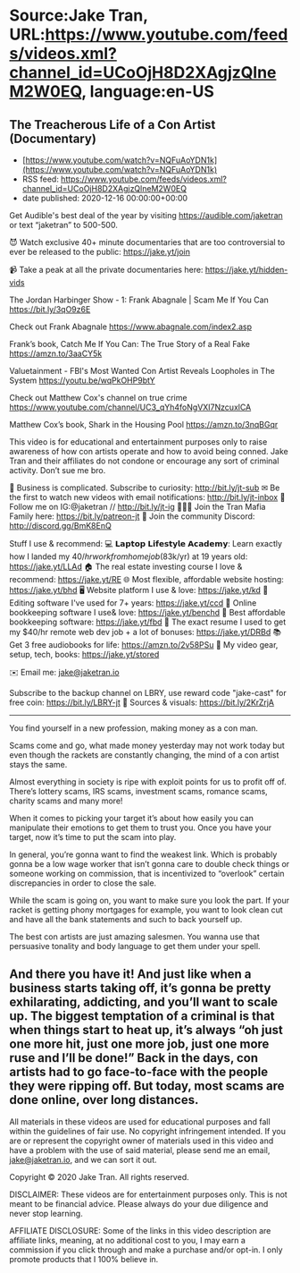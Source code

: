 # Source:Jake Tran, URL:https://www.youtube.com/feeds/videos.xml?channel_id=UCoOjH8D2XAgjzQlneM2W0EQ, language:en-US

## The Treacherous Life of a Con Artist (Documentary)
 - [https://www.youtube.com/watch?v=NQFuAoYDN1k](https://www.youtube.com/watch?v=NQFuAoYDN1k)
 - RSS feed: https://www.youtube.com/feeds/videos.xml?channel_id=UCoOjH8D2XAgjzQlneM2W0EQ
 - date published: 2020-12-16 00:00:00+00:00

Get Audible's best deal of the year by visiting https://audible.com/jaketran or text “jaketran” to 500-500.

😈 Watch exclusive 40+ minute documentaries that are too controversial to ever be released to the public: https://jake.yt/join 

📹 Take a peak at all the private documentaries here: https://jake.yt/hidden-vids

The Jordan Harbinger Show - 1: Frank Abagnale | Scam Me If You Can https://bit.ly/3qO9z6E 

Check out Frank Abagnale https://www.abagnale.com/index2.asp 

Frank’s book, Catch Me If You Can: The True Story of a Real Fake https://amzn.to/3aaCY5k 

Valuetainment - FBI's Most Wanted Con Artist Reveals Loopholes in The System https://youtu.be/wqPkOHP9btY 

Check out Matthew Cox's channel on true crime https://www.youtube.com/channel/UC3_qYh4foNgVXI7NzcuxlCA

Matthew Cox’s book, Shark in the Housing Pool https://amzn.to/3nqBGqr 

This video is for educational and entertainment purposes only to raise awareness of how con artists operate and how to avoid being conned. Jake Tran and their affiliates do not condone or encourage any sort of criminal activity. Don’t sue me bro.

🎥 Business is complicated. Subscribe to curiosity: http://bit.ly/jt-sub
✉ Be the first to watch new videos with email notifications: http://bit.ly/jt-inbox
📸 Follow me on IG:@jaketran // http://bit.ly/jt-ig
👨👦👦 Join the Tran Mafia Family here: https://bit.ly/patreon-jt
💬 Join the community Discord: http://discord.gg/BmK8EnQ

Stuff I use & recommend:
💻 𝗟𝗮𝗽𝘁𝗼𝗽 𝗟𝗶𝗳𝗲𝘀𝘁𝘆𝗹𝗲 𝗔𝗰𝗮𝗱𝗲𝗺𝘆: Learn exactly how I landed my $40/hr work from home job ($83k/yr) at 19 years old: https://jake.yt/LLAd
🏠 The real estate investing course I love & recommend: https://jake.yt/RE
🌐 Most flexible, affordable website hosting: https://jake.yt/bhd
🖥️ Website platform I use & love: https://jake.yt/kd
💽 Editing software I've used for 7+ years: https://jake.yt/ccd
📒 Online bookkeeping software I use& love: https://jake.yt/benchd 
🧾 Best affordable bookkeeping software: https://jake.yt/fbd
📜 The exact resume I used to get my $40/hr remote web dev job + a lot of bonuses: https://jake.yt/DRBd
📚 Get 3 free audiobooks for life: https://amzn.to/2v58PSu
🎥 My video gear, setup, tech, books: https://jake.yt/stored

✉️ Email me: jake@jaketran.io

Subscribe to the backup channel on LBRY, use reward code "jake-cast" for free coin: https://bit.ly/LBRY-jt
📰 Sources & visuals: https://bit.ly/2KrZrjA

-----------------------
You find yourself in a new profession, making money as a con man.

Scams come and go, what made money yesterday may not work today but even though the rackets are constantly changing, the mind of a con artist stays the same. 

Almost everything in society is ripe with exploit points for us to profit off of. There’s lottery scams, IRS scams, investment scams, romance scams, charity scams and many more! 

When it comes to picking your target it’s about how easily you can manipulate their emotions to get them to trust you. Once you have your target, now it’s time to put the scam into play.

In general, you’re gonna want to find the weakest link. Which is probably gonna be a low wage worker that isn’t gonna care to double check things or someone working on commission, that is incentivized to “overlook” certain discrepancies in order to close the sale.

While the scam is going on, you want to make sure you look the part. If your racket is getting phony mortgages for example, you want to look clean cut and have all the bank statements and such to back yourself up.

The best con artists are just amazing salesmen. You wanna use that persuasive tonality and body language to get them under your spell.

And there you have it! And just like when a business starts taking off, it’s gonna be pretty exhilarating, addicting, and you’ll want to scale up. The biggest temptation of a criminal is that when things start to heat up, it’s always “oh just one more hit, just one more job, just one more ruse and I’ll be done!” 
Back in the days, con artists had to go face-to-face with the people they were ripping off. But today, most scams are done online, over long distances. 
-----------------------

All materials in these videos are used for educational purposes and fall within the guidelines of fair use. No copyright infringement intended. If you are or represent the copyright owner of materials used in this video and have a problem with the use of said material, please send me an email, jake@jaketran.io, and we can sort it out.

Copyright © 2020 Jake Tran. All rights reserved.

DISCLAIMER: These videos are for entertainment purposes only. This is not meant to be financial advice. Please always do your due diligence and never stop learning.

AFFILIATE DISCLOSURE: Some of the links in this video description are affiliate links, meaning, at no additional cost to you, I may earn a commission if you click through and make a purchase and/or opt-in. I only promote products that I 100% believe in.

